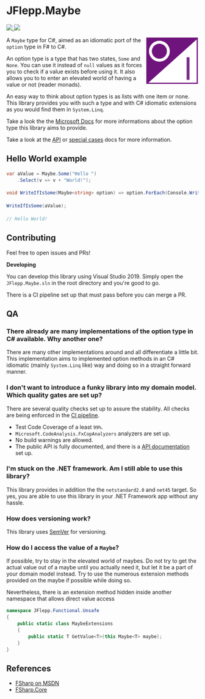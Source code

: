 <h1>JFlepp.Maybe</h1>

<p align="left">
<a href="https://dev.azure.com/jflepp/JFlepp.Maybe/_build/latest?definitionId=11&branchName=master">
  <img src="https://dev.azure.com/jflepp/JFlepp.Maybe/_apis/build/status/jflepp.JFlepp.Maybe?branchName=master" />
</a>
<a href="https://www.nuget.org/packages/JFlepp.Maybe/">
  <img src="https://img.shields.io/nuget/dt/JFlepp.Maybe.svg" />
</a>
</p>

<img align="right" src="Logo.PNG" alt="logo" height="125x" />

A `Maybe` type for C#, aimed as an idiomatic port of the `option` type in F# to C#.

An option type is a type that has two states, `Some` and `None`. You can use it instead of `null` values as it forces
you to check if a value exists before using it. It also allows you to to enter an elevated world of having a value
or not (reader monads).

An easy way to think about option types is as lists with one item or none. This library provides you with such a type and with
C# idiomatic extensions as you would find them in `System.Linq`.

Take a look the the [Microsoft Docs](https://docs.microsoft.com/en-us/dotnet/fsharp/language-reference/options) for more informations about the option type this library aims to provide.

Take a look at the [API](docs/API.md) or [special cases](docs/SpecialCases.md) docs for more information.

## Hello World example

~~~ cs
var aValue = Maybe.Some("Hello ")
    .Select(v => v + "World!");

void WriteIfIsSome(Maybe<string> option) => option.ForEach(Console.WriteLine);

WriteIfIsSome(aValue);

// Hello World!
~~~

## Contributing

Feel free to open issues and PRs!

__Developing__

You can develop this library using Visual Studio 2019. Simply open the `JFlepp.Maybe.sln` in the root directory and you're good to go.

There is a CI pipeline set up that must pass before you can merge a PR.

## QA

### There already are many implementations of the option type in C# available. Why another one?

There are many other implementations around and all differentiate a little bit.
This implementation aims to implemented option methods in an C# idiomatic (mainly `System.Linq` like) way
and doing so in a straight forward manner.

### I don't want to introduce a funky library into my domain model. Which quality gates are set up?

There are several quality checks set up to assure the stability. All checks are being enforced in the [CI pipeline](https://dev.azure.com/jflepp/JFlepp.Maybe/_build/latest?definitionId=11&branchName=master).

- Test Code Coverage of a least `99%`.
- `Microsoft.CodeAnalysis.FxCopAnalyzers` analyzers are set up.
- No build warnings are allowed.
- The public API is fully documented, and there is a [API documentation](docs/API.md) set up.

### I'm stuck on the .NET framework. Am I still able to use this library?

This library provides in addition the the `netstandard2.0` and `net45` target. So yes, you are able to use this library in your .NET Framework app without any hassle.

### How does versioning work?

This library uses [SemVer](http://semver.org/) for versioning.

### How do I access the value of a `Maybe`?

If possible, try to stay in the elevated world of maybes. Do not try to get the actual value out
of a maybe until you actually need it, but let it be a part of your domain model instead. Try to use the
numerous extension methods provided on the maybe if possible while doing so.

Nevertheless, there is an extension method hidden inside another namespace that allows direct value access

~~~ cs
namespace JFlepp.Functional.Unsafe
{
    public static class MaybeExtensions
    {
        public static T GetValue<T>(this Maybe<T> maybe);
    }
}
~~~

## References

- [FSharp on MSDN](https://msdn.microsoft.com/visualfsharpdocs/conceptual/core.option-module-%5Bfsharp%5D?f=255&MSPPError=-2147217396)
- [FSharp.Core](https://www.nuget.org/packages/FSharp.Core/)
